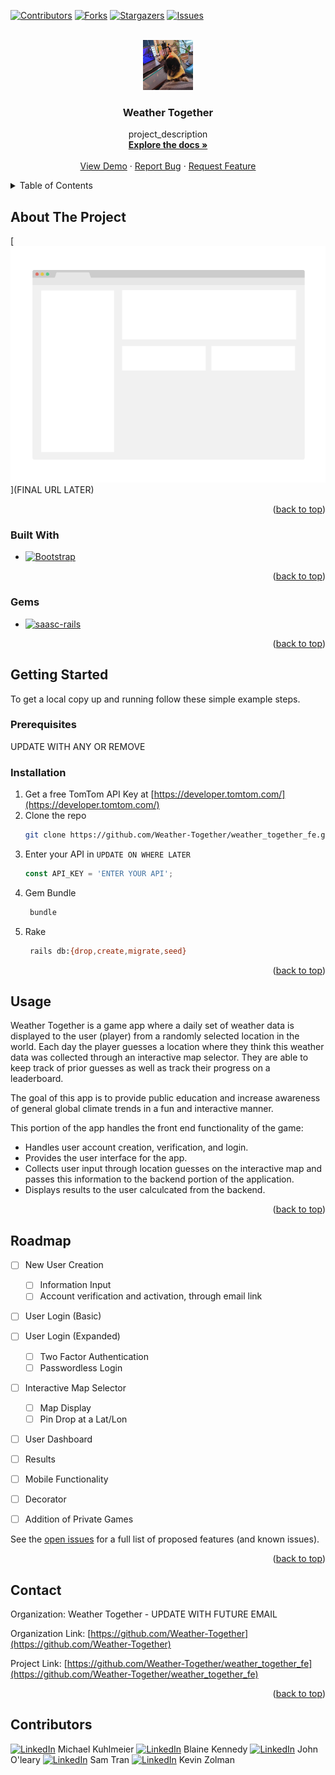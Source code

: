<!-- Improved compatibility of back to top link: See: https://github.com/othneildrew/Best-README-Template/pull/73 -->
<a name="readme-top"></a>
<!--
*** Thanks for checking out the Best-README-Template. If you have a suggestion
*** that would make this better, please fork the repo and create a pull request
*** or simply open an issue with the tag "enhancement".
*** Don't forget to give the project a star!
*** Thanks again! Now go create something AMAZING! :D
-->



<!-- PROJECT SHIELDS -->
<!--
*** I'm using markdown "reference style" links for readability.
*** Reference links are enclosed in brackets [ ] instead of parentheses ( ).
*** See the bottom of this document for the declaration of the reference variables
*** for contributors-url, forks-url, etc. This is an optional, concise syntax you may use.
*** https://www.markdownguide.org/basic-syntax/#reference-style-links
-->
[![Contributors][contributors-shield]][contributors-url]
[![Forks][forks-shield]][forks-url]
[![Stargazers][stars-shield]][stars-url]
[![Issues][issues-shield]][issues-url]



<!-- PROJECT LOGO -->
<br />
<div align="center">
  <a href="https://github.com/Weather-Together/weather_together_fe">
    <img src="images/logo.png" alt="Logo" width="80" height="80">
  </a>

<h3 align="center">Weather Together</h3>

  <p align="center">
    project_description
    <br />
    <a href="https://github.com/Weather-Together/weather_together_fe"><strong>Explore the docs »</strong></a>
    <br />
    <br />
    <a href="https://github.com/Weather-Together/weather_together_fe">View Demo</a>
    ·
    <a href="https://github.com/Weather-Together/weather_together_fe/issues">Report Bug</a>
    ·
    <a href="https://github.com/Weather-Together/weather_together_fe/issues">Request Feature</a>
  </p>
</div>



<!-- TABLE OF CONTENTS -->
<details>
  <summary>Table of Contents</summary>
  <ol>
    <li>
      <a href="#about-the-project">About The Project</a>
      <ul>
        <li><a href="#built-with">Built With</a></li>
        <li><a href="#gems">Gems</a></li>
      </ul>
    </li>
    <li>
      <a href="#getting-started">Getting Started</a>
      <ul>
        <li><a href="#prerequisites">Prerequisites</a></li>
        <li><a href="#installation">Installation</a></li>
      </ul>
    </li>
    <li><a href="#usage">Usage</a></li>
    <li><a href="#roadmap">Roadmap</a></li>
    <li><a href="#contact">Contact</a></li>
    <li><a href="#contributers">Contributers</a></li>
  </ol>
</details>



<!-- ABOUT THE PROJECT -->
## About The Project

[![Product Name Screen Shot][product-screenshot]](FINAL URL LATER)

<p align="right">(<a href="#readme-top">back to top</a>)</p>



### Built With

* [![Bootstrap][Bootstrap.com]][Bootstrap-url]

<p align="right">(<a href="#readme-top">back to top</a>)</p>

### Gems

* [![saasc-rails][gem-saasc-rails]][gem-saasc-rails-url]

<p align="right">(<a href="#readme-top">back to top</a>)</p>

<!-- GETTING STARTED -->
## Getting Started

To get a local copy up and running follow these simple example steps.

### Prerequisites

UPDATE WITH ANY OR REMOVE

### Installation

1. Get a free TomTom API Key at [https://developer.tomtom.com/](https://developer.tomtom.com/)
2. Clone the repo
   ```sh
   git clone https://github.com/Weather-Together/weather_together_fe.git
   ```
3. Enter your API in `UPDATE ON WHERE LATER`
   ```js
   const API_KEY = 'ENTER YOUR API';
   ```
4. Gem Bundle
   ```sh
    bundle
   ```
5. Rake
   ```sh
    rails db:{drop,create,migrate,seed}
   ```

<p align="right">(<a href="#readme-top">back to top</a>)</p>



<!-- USAGE EXAMPLES -->
## Usage

Weather Together is a game app where a daily set of weather data is displayed to the user (player) from a randomly selected location in the world. Each day the player guesses a location where they think this weather data was collected through an interactive map selector. They are able to keep track of prior guesses as well as track their progress on a leaderboard.

The goal of this app is to provide public education and increase awareness of general global climate trends in a fun and interactive manner.

This portion of the app handles the front end functionality of the game:
* Handles user account creation, verification, and login.
* Provides the user interface for the app.
* Collects user input through location guesses on the interactive map and passes this information to the backend portion of the application.
* Displays results to the user calculcated from the backend.

<p align="right">(<a href="#readme-top">back to top</a>)</p>



<!-- ROADMAP -->
## Roadmap

- [ ] New User Creation
    - [ ] Information Input
    - [ ] Account verification and activation, through email link
- [ ] User Login (Basic)
- [ ] User Login (Expanded)
    - [ ] Two Factor Authentication
    - [ ] Passwordless Login
- [ ] Interactive Map Selector
    - [ ] Map Display
    - [ ] Pin Drop at a Lat/Lon
- [ ] User Dashboard
- [ ] Results 
- [ ] Mobile Functionality
- [ ] Decorator
- [ ] Addition of Private Games



See the [open issues](https://github.com/Weather-Together/weather_together_fe/issues) for a full list of proposed features (and known issues).

<p align="right">(<a href="#readme-top">back to top</a>)</p>



<!-- CONTACT -->
## Contact

Organization: Weather Together - UPDATE WITH FUTURE EMAIL

Organization Link: [https://github.com/Weather-Together](https://github.com/Weather-Together)

Project Link: [https://github.com/Weather-Together/weather_together_fe](https://github.com/Weather-Together/weather_together_fe)

<p align="right">(<a href="#readme-top">back to top</a>)</p>



## Contributors

[![LinkedIn][linkedin-shield]][linkedin-url-mk] Michael Kuhlmeier
[![LinkedIn][linkedin-shield]][linkedin-url-bk] Blaine Kennedy
[![LinkedIn][linkedin-shield]][linkedin-url-jo] John O'leary
[![LinkedIn][linkedin-shield]][linkedin-url-st] Sam Tran
[![LinkedIn][linkedin-shield]][linkedin-url-kz] Kevin Zolman



<!-- MARKDOWN LINKS & IMAGES -->
<!-- https://www.markdownguide.org/basic-syntax/#reference-style-links -->
[contributors-shield]: https://img.shields.io/github/contributors/Weather-Together/weather_together_fe.svg?style=for-the-badge
[contributors-url]: https://github.com/Weather-Together/weather_together_fe/graphs/contributors
[forks-shield]: https://img.shields.io/github/forks/Weather-Together/weather_together_fe.svg?style=for-the-badge
[forks-url]: https://github.com/Weather-Together/weather_together_fe/network/members
[stars-shield]: https://img.shields.io/github/stars/Weather-Together/weather_together_fe.svg?style=for-the-badge
[stars-url]: https://github.com/Weather-Together/weather_together_fe/stargazers
[issues-shield]: https://img.shields.io/github/issues/Weather-Together/weather_together_fe.svg?style=for-the-badge
[issues-url]: https://github.com/Weather-Together/weather_together_fe/issues
[license-shield]: https://img.shields.io/github/license/Weather-Together/weather_together_fe.svg?style=for-the-badge
[license-url]: https://github.com/Weather-Together/weather_together_fe/blob/master/LICENSE.txt
[linkedin-shield]: https://img.shields.io/badge/-LinkedIn-black.svg?style=for-the-badge&logo=linkedin&colorB=555
[linkedin-url-st]: https://www.linkedin.com/in/sam-t-tran
[linkedin-url-kz]: https://www.linkedin.com/in/kevin-zolman
[linkedin-url-mk]: https://www.linkedin.com/in/michaelkuhlmeier
[linkedin-url-bk]: https://www.linkedin.com/in/blaine-kennedy
[linkedin-url-jo]: https://www.linkedin.com/in/john-clay-oleary
[product-screenshot]: images/screenshot.png
[Bootstrap.com]: https://img.shields.io/badge/Bootstrap-563D7C?style=for-the-badge&logo=bootstrap&logoColor=white
[Bootstrap-url]: https://getbootstrap.com
[gem-saasc-rails]: https://img.shields.io/badge/sassc--rails?style=flat-square&label=saasc-rails
[gem-saasc-rails-url]: https://github.com/sass/sassc-rails